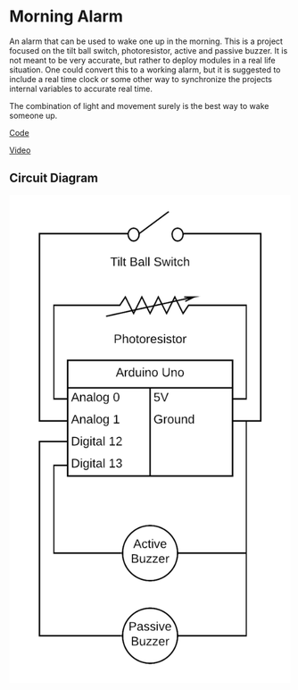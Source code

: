 # Morning Alarm
 
An alarm that can be used to wake one up in the morning. This is a project focused on the tilt ball switch, photoresistor, active and passive buzzer. It is not meant to be very accurate, but rather to deploy modules in a real life situation. One could convert this to a working alarm, but it is suggested to include a real time clock or some other way to synchronize the projects internal variables to accurate real time.

The combination of light and movement surely is the best way to wake someone up.
 
[Code](./morning-alarm.ino)
 
[Video](./morning-alarm.mp4)
 
## Circuit Diagram
 
![Circuit Diagram](./morning-alarm.png)